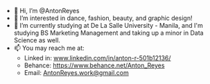 - 👋 Hi, I’m @AntonReyes
- 👀 I’m interested in dance, fashion, beauty, and graphic design!
- 🌱 I’m currently studying at De La Salle University - Manila, and I'm studying BS Marketing Management and taking up a minor in Data Science as well.
- 📫 You may reach me at:
  - Linked in: www.linkedin.com/in/anton-r-501b12136/
  - Behance: https://www.behance.net/Anton_Reyes
  - Email: AntonReyes.work@gmail.com

<!---
AntonReyes/AntonReyes is a ✨ special ✨ repository because its `README.md` (this file) appears on your GitHub profile.
You can click the Preview link to take a look at your changes.
--->
